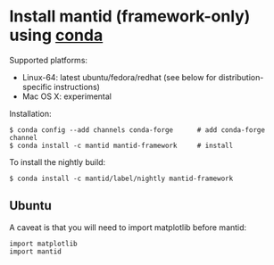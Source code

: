 
# Install mantid (framework-only) using [conda](https://conda.io/docs/)

Supported platforms:
* Linux-64: latest ubuntu/fedora/redhat (see below for distribution-specific instructions)
* Mac OS X: experimental

Installation:
```
$ conda config --add channels conda-forge      # add conda-forge channel
$ conda install -c mantid mantid-framework     # install
```

To install the nightly build:
```
$ conda install -c mantid/label/nightly mantid-framework
```

## Ubuntu
A caveat is that you will need to import matplotlib before mantid:

```
import matplotlib
import mantid
```
